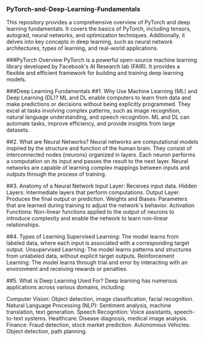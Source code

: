 ### PyTorch-and-Deep-Learning-Fundamentals
This repository provides a comprehensive overview of PyTorch and deep learning fundamentals. It covers the basics of PyTorch, including tensors, autograd, neural networks, and optimization techniques. Additionally, it delves into key concepts in deep learning, such as neural network architectures, types of learning, and real-world applications.

###PyTorch Overview
PyTorch is a powerful open-source machine learning library developed by Facebook's AI Research lab (FAIR). It provides a flexible and efficient framework for building and training deep learning models.

###Deep Learning Fundamentals
##1. Why Use Machine Learning (ML) and Deep Learning (DL)?
ML and DL enable computers to learn from data and make predictions or decisions without being explicitly programmed.
They excel at tasks involving complex patterns, such as image recognition, natural language understanding, and speech recognition.
ML and DL can automate tasks, improve efficiency, and provide insights from large datasets.

##2. What are Neural Networks?
Neural networks are computational models inspired by the structure and function of the human brain.
They consist of interconnected nodes (neurons) organized in layers. Each neuron performs a computation on its input and passes the result to the next layer.
Neural networks are capable of learning complex mappings between inputs and outputs through the process of training.

##3. Anatomy of a Neural Network
Input Layer: Receives input data.
Hidden Layers: Intermediate layers that perform computations.
Output Layer: Produces the final output or prediction.
Weights and Biases: Parameters that are learned during training to adjust the network's behavior.
Activation Functions: Non-linear functions applied to the output of neurons to introduce complexity and enable the network to learn non-linear relationships.

##4. Types of Learning
Supervised Learning: The model learns from labeled data, where each input is associated with a corresponding target output.
Unsupervised Learning: The model learns patterns and structures from unlabeled data, without explicit target outputs.
Reinforcement Learning: The model learns through trial and error by interacting with an environment and receiving rewards or penalties.

##5. What is Deep Learning Used For?
Deep learning has numerous applications across various domains, including:

Computer Vision: Object detection, image classification, facial recognition.
Natural Language Processing (NLP): Sentiment analysis, machine translation, text generation.
Speech Recognition: Voice assistants, speech-to-text systems.
Healthcare: Disease diagnosis, medical image analysis.
Finance: Fraud detection, stock market prediction.
Autonomous Vehicles: Object detection, path planning.
